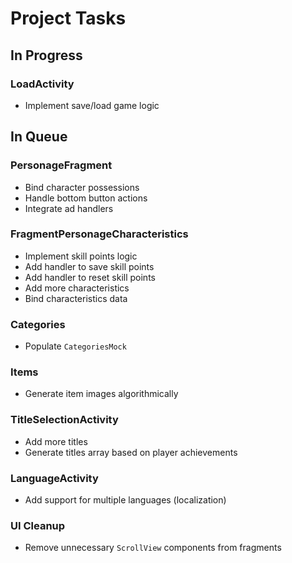 # Project Tasks

## In Progress

### LoadActivity
- Implement save/load game logic

## In Queue

### PersonageFragment
- Bind character possessions
- Handle bottom button actions
- Integrate ad handlers

### FragmentPersonageCharacteristics
- Implement skill points logic
- Add handler to save skill points
- Add handler to reset skill points
- Add more characteristics
- Bind characteristics data

### Categories
- Populate `CategoriesMock`

### Items
- Generate item images algorithmically

### TitleSelectionActivity
- Add more titles
- Generate titles array based on player achievements

### LanguageActivity
- Add support for multiple languages (localization)

### UI Cleanup
- Remove unnecessary `ScrollView` components from fragments
